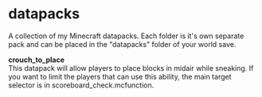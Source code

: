 # datapacks
A collection of my Minecraft datapacks.
Each folder is it's own separate pack and can be placed in the "datapacks" folder of your world save.

**crouch_to_place**  
This datapack will allow players to place blocks in midair while sneaking. If you want to limit the players that can use this ability, the main target selector is in scoreboard_check.mcfunction.
